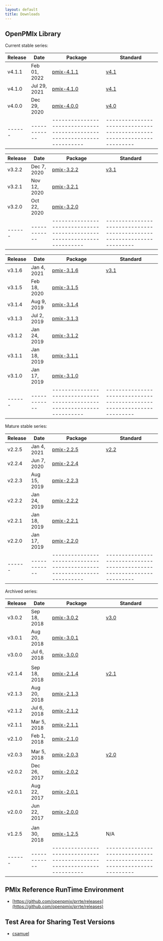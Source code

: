 ```yaml
---
layout: default
title: Downloads
---
```


OpenPMIx Library
----------------
Current stable series:

| Release | Date  | Package |  Standard  |
| ------- | ----- | ------- | ---------- |
| v4.1.1 | Feb 01, 2022 | [pmix-4.1.1](https://github.com/openpmix/openpmix/releases/tag/v4.1.1) | [v4.1](https://github.com/pmix/pmix-standard/releases/download/v4.1/pmix-standard-v4.1.pdf) |
| v4.1.0 | Jul 29, 2021 | [pmix-4.1.0](https://github.com/openpmix/openpmix/releases/tag/v4.1.0) | [v4.1](https://github.com/pmix/pmix-standard/releases/download/v4.1/pmix-standard-v4.1.pdf) |
| v4.0.0 | Dec 29, 2020 | [pmix-4.0.0](https://github.com/openpmix/openpmix/releases/tag/v4.0.0) | [v4.0](https://pmix.github.io/uploads/2020/12/pmix-standard-v4.0.pdf) |
| ------ | ------------ | ---------------------------------------------------------------------- | --------------------------------------------------------------------- |


| Release | Date | Package |  Standard  |
| ------- | ---- | ------- | ---------- |
| v3.2.2 | Dec 7, 2020 | [pmix-3.2.2](https://github.com/openpmix/openpmix/releases/tag/v3.2.2) | [v3.1](https://pmix.github.io/uploads/2019/02/pmix-standard-3.1.pdf) |
| v3.2.1 | Nov 12, 2020 | [pmix-3.2.1](https://github.com/openpmix/openpmix/releases/tag/v3.2.1) |                                                                      |
| v3.2.0 | Oct 22, 2020 | [pmix-3.2.0](https://github.com/openpmix/openpmix/releases/tag/v3.2.0) |                                                                      |
| ------ | ------------ | ---------------------------------------------------------------------- | --------------------------------------------------------------------- |


| Release | Date | Package |  Standard  |
| ------- | ---- | ------- | ---------- |
| v3.1.6 | Jan 4, 2021 | [pmix-3.1.6](https://github.com/openpmix/openpmix/releases/tag/v3.1.6) | [v3.1](https://pmix.github.io/uploads/2019/02/pmix-standard-3.1.pdf) |
| v3.1.5 | Feb 18, 2020 | [pmix-3.1.5](https://github.com/openpmix/openpmix/releases/tag/v3.1.5) |                                                                      |
| v3.1.4 | Aug 9, 2019  | [pmix-3.1.4](https://github.com/openpmix/openpmix/releases/tag/v3.1.4) |                                                                      |
| v3.1.3 | Jul 2, 2019  | [pmix-3.1.3](https://github.com/openpmix/openpmix/releases/tag/v3.1.3) |                                                                      |
| v3.1.2 | Jan 24, 2019  | [pmix-3.1.2](https://github.com/openpmix/openpmix/releases/tag/v3.1.2) |                                                                      |
| v3.1.1 | Jan 18, 2019  | [pmix-3.1.1](https://github.com/openpmix/openpmix/releases/tag/v3.1.1) |                                                                      |
| v3.1.0 | Jan 17, 2019  | [pmix-3.1.0](https://github.com/openpmix/openpmix/releases/tag/v3.1.0) |                                                                      |
| ------ | ------------ | ---------------------------------------------------------------------- | --------------------------------------------------------------------- |



Mature stable series:

| Release | Date | Package |  Standard  |
| ------- | ---- | ------- | ---------- |
| v2.2.5 | Jan 4, 2021 | [pmix-2.2.5](https://github.com/openpmix/openpmix/releases/tag/v2.2.5) | [v2.2](https://pmix.github.io/uploads/2019/02/pmix-standard-2.2.pdf)   |
| v2.2.4 | Jun 7, 2020 | [pmix-2.2.4](https://github.com/openpmix/openpmix/releases/tag/v2.2.4) |                                                                       |
| v2.2.3 | Aug 15, 2019 | [pmix-2.2.3](https://github.com/openpmix/openpmix/releases/tag/v2.2.3) |                                                                      |
| v2.2.2 | Jan 24, 2019 | [pmix-2.2.2](https://github.com/openpmix/openpmix/releases/tag/v2.2.2) |                                                                      |
| v2.2.1 | Jan 18, 2019 | [pmix-2.2.1](https://github.com/openpmix/openpmix/releases/tag/v2.2.1) |                                                                      |
| v2.2.0 | Jan 17, 2019 | [pmix-2.2.0](https://github.com/openpmix/openpmix/releases/tag/v2.2.0) |                                                                      |
| ------ | ------------ | ---------------------------------------------------------------------- | --------------------------------------------------------------------- |


Archived series:

| Release | Date | Package |  Standard  |
| ------- | ---- | ------- | ---------- |
| v3.0.2 | Sep 18, 2018 | [pmix-3.0.2](https://github.com/openpmix/openpmix/releases/tag/v3.0.2) | [v3.0](https://pmix.github.io/uploads/2018/12/pmix-standard-3.0.pdf) |
| v3.0.1 | Aug 20, 2018 | [pmix-3.0.1](https://github.com/openpmix/openpmix/releases/tag/v3.0.1) |                                                                      |
| v3.0.0 | Jul 6, 2018 | [pmix-3.0.0](https://github.com/openpmix/openpmix/releases/tag/v3.0.0) |                                                                      |
|        |             |                                                                        |                                                                      |
| v2.1.4 | Sep 18, 2018 | [pmix-2.1.4](https://github.com/openpmix/openpmix/releases/tag/v2.1.4) | [v2.1](https://pmix.github.io/uploads/2018/12/pmix-standard-2.1.pdf) |
| v2.1.3 | Aug 20, 2018 | [pmix-2.1.3](https://github.com/openpmix/openpmix/releases/tag/v2.1.3) |                                                                      |
| v2.1.2 | Jul 6, 2018  | [pmix-2.1.2](https://github.com/openpmix/openpmix/releases/tag/v2.1.2) |                                                                      |
| v2.1.1 | Mar 5, 2018 | [pmix-2.1.1](https://github.com/openpmix/openpmix/releases/tag/v2.1.1) |                                                                      |
| v2.1.0 | Feb 1, 2018 | [pmix-2.1.0](https://github.com/openpmix/openpmix/releases/tag/v2.1.0) |                                                                      |
|        |             |                                                                        |                                                                      |
| v2.0.3 | Mar 5, 2018 | [pmix-2.0.3](https://github.com/openpmix/openpmix/releases/tag/v2.0.3) | [v2.0](https://pmix.github.io/uploads/2018/09/pmix-standard.pdf) |
| v2.0.2 | Dec 26, 2017 | [pmix-2.0.2](https://github.com/openpmix/openpmix/releases/tag/v2.0.2) |                                                                      |
| v2.0.1 | Aug 22, 2017 | [pmix-2.0.1](https://github.com/openpmix/openpmix/releases/tag/v2.0.1) |                                                                      |
| v2.0.0 | Jun 22, 2017 | [pmix-2.0.0](https://github.com/openpmix/openpmix/releases/tag/v2.0.0) |                                                                      |
|        |             |                                                                        |                                                                      |
| v1.2.5 | Jan 30, 2018 | [pmix-1.2.5](https://github.com/openpmix/openpmix/releases/tag/v1.2.5) |       N/A                                                           |
| ------ | ------------ | ---------------------------------------------------------------------- | --------------------------------------------------------------------- |


PMIx Reference RunTime Environment
----------------------------------
 - [https://github.com/openpmix/prrte/releases](https://github.com/openpmix/prrte/releases)

Test Area for Sharing Test Versions
-----------------------------------
- [csamuel](https://openpmix.github.io/uploads/2022/pmix-4.2.4-1.src.rpm)
